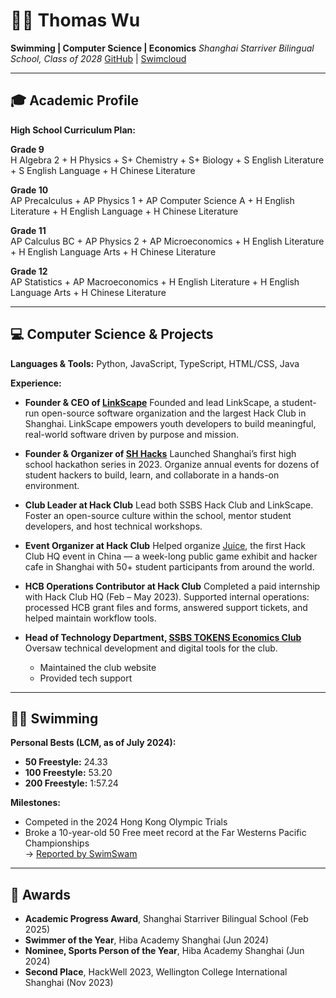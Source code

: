 # 🧑‍🎓 Thomas Wu

**Swimming | Computer Science | Economics**
*Shanghai Starriver Bilingual School, Class of 2028*
[GitHub](https://github.com/TakumiBC) | [Swimcloud](https://www.swimcloud.com/swimmer/2800919/)

---

## 🎓 Academic Profile  

**High School Curriculum Plan:**

**Grade 9**  
H Algebra 2 + H Physics + S+ Chemistry + S+ Biology + S English Literature + S English Language + H Chinese Literature

**Grade 10**  
AP Precalculus + AP Physics 1 + AP Computer Science A + H English Literature + H English Language + H Chinese Literature

**Grade 11**  
AP Calculus BC + AP Physics 2 + AP Microeconomics + H English Literature + H English Language Arts + H Chinese Literature

**Grade 12**  
AP Statistics + AP Macroeconomics + H English Literature + H English Language Arts + H Chinese Literature

---

## 💻 Computer Science & Projects

**Languages & Tools:**
Python, JavaScript, TypeScript, HTML/CSS, Java

**Experience:**  

- **Founder & CEO of [LinkScape](https://linkscape.org)**
  Founded and lead LinkScape, a student-run open-source software organization and the largest Hack Club in Shanghai. LinkScape empowers youth developers to build meaningful, real-world software driven by purpose and mission.

- **Founder & Organizer of [SH Hacks](https://www.shhacks.com/)**
  Launched Shanghai’s first high school hackathon series in 2023. Organize annual events for dozens of student hackers to build, learn, and collaborate in a hands-on environment.

- **Club Leader at Hack Club**
  Lead both SSBS Hack Club and LinkScape. Foster an open-source culture within the school, mentor student developers, and host technical workshops.

- **Event Organizer at Hack Club**
  Helped organize [Juice](https://github.com/hackclub/juice), the first Hack Club HQ event in China — a week-long public game exhibit and hacker cafe in Shanghai with 50+ student participants from around the world.

- **HCB Operations Contributor at Hack Club**
  Completed a paid internship with Hack Club HQ (Feb – May 2023). Supported internal operations: processed HCB grant files and forms, answered support tickets, and helped maintain workflow tools.

- **Head of Technology Department, [SSBS TOKENS Economics Club](https://econ.ssbs.club/)**
  Oversaw technical development and digital tools for the club.  
  - Maintained the club website  
  - Provided tech support

---

## 🏊‍♂️ Swimming

**Personal Bests (LCM, as of July 2024):**

- **50 Freestyle:** 24.33  
- **100 Freestyle:** 53.20  
- **200 Freestyle:** 1:57.24  

**Milestones:**

- Competed in the 2024 Hong Kong Olympic Trials  
- Broke a 10-year-old 50 Free meet record at the Far Westerns Pacific Championships  
  → [Reported by SwimSwam](https://swimswam.com/hanz-palattao-breaks-20-year-old-meet-record-at-summer-far-westerns/)

---

## 🏅 Awards  

- **Academic Progress Award**, Shanghai Starriver Bilingual School (Feb 2025)
- **Swimmer of the Year**, Hiba Academy Shanghai (Jun 2024)
- **Nominee, Sports Person of the Year**, Hiba Academy Shanghai (Jun 2024)
- **Second Place**, HackWell 2023, Wellington College International Shanghai (Nov 2023)
